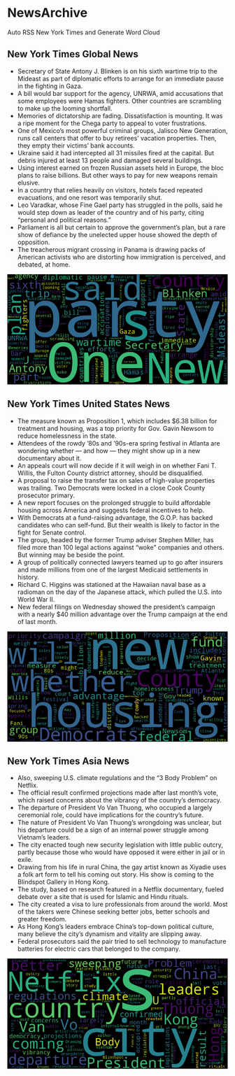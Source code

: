 # NewsArchive
Auto RSS New York Times and Generate Word Cloud

## New York Times Global News
* Secretary of State Antony J. Blinken is on his sixth wartime trip to the Mideast as part of diplomatic efforts to arrange for an immediate pause in the fighting in Gaza.
* A bill would bar support for the agency, UNRWA, amid accusations that some employees were Hamas fighters. Other countries are scrambling to make up the looming shortfall.
* Memories of dictatorship are fading. Dissatisfaction is mounting. It was a ripe moment for the Chega party to appeal to voter frustrations.
* One of Mexico’s most powerful criminal groups, Jalisco New Generation, runs call centers that offer to buy retirees’ vacation properties. Then, they empty their victims’ bank accounts.
* Ukraine said it had intercepted all 31 missiles fired at the capital. But debris injured at least 13 people and damaged several buildings.
* Using interest earned on frozen Russian assets held in Europe, the bloc plans to raise billions. But other ways to pay for new weapons remain elusive.
* In a country that relies heavily on visitors, hotels faced repeated evacuations, and one resort was temporarily shut.
* Leo Varadkar, whose Fine Gael party has struggled in the polls, said he would step down as leader of the country and of his party, citing “personal and political reasons.”
* Parliament is all but certain to approve the government’s plan, but a rare show of defiance by the unelected upper house showed the depth of opposition.
* The treacherous migrant crossing in Panama is drawing packs of American activists who are distorting how immigration is perceived, and debated, at home.

![Global](./global.png)
## New York Times United States News
* The measure known as Proposition 1, which includes $6.38 billion for treatment and housing, was a top priority for Gov. Gavin Newsom to reduce homelessness in the state.
* Attendees of the rowdy ’80s and ’90s-era spring festival in Atlanta are wondering whether — and how — they might show up in a new documentary about it.
* An appeals court will now decide if it will weigh in on whether Fani T. Willis, the Fulton County district attorney, should be disqualified.
* A proposal to raise the transfer tax on sales of high-value properties was trailing. Two Democrats were locked in a close Cook County prosecutor primary.
* A new report focuses on the prolonged struggle to build affordable housing across America and suggests federal incentives to help.
* With Democrats at a fund-raising advantage, the G.O.P. has backed candidates who can self-fund. But their wealth is likely to factor in the fight for Senate control.
* The group, headed by the former Trump adviser Stephen Miller, has filed more than 100 legal actions against “woke” companies and others. But winning may be beside the point.
* A group of politically connected lawyers teamed up to go after insurers and made millions from one of the largest Medicaid settlements in history.
* Richard C. Higgins was stationed at the Hawaiian naval base as a radioman on the day of the Japanese attack, which pulled the U.S. into World War II.
* New federal filings on Wednesday showed the president’s campaign with a nearly $40 million advantage over the Trump campaign at the end of last month.

![US](./usnews.png)
## New York Times Asia News
* Also, sweeping U.S. climate regulations and the “3 Body Problem” on Netflix.
* The official result confirmed projections made after last month’s vote, which raised concerns about the vibrancy of the country’s democracy.
* The departure of President Vo Van Thuong, who occupied a largely ceremonial role, could have implications for the country’s future.
* The nature of President Vo Van Thuong’s wrongdoing was unclear, but his departure could be a sign of an internal power struggle among Vietnam’s leaders.
* The city enacted tough new security legislation with little public outcry, partly because those who would have opposed it were either in jail or in exile.
* Drawing from his life in rural China, the gay artist known as Xiyadie uses a folk art form to tell his coming out story. His show is coming to the Blindspot Gallery in Hong Kong.
* The study, based on research featured in a Netflix documentary, fueled debate over a site that is used for Islamic and Hindu rituals.
* The city created a visa to lure professionals from around the world. Most of the takers were Chinese seeking better jobs, better schools and greater freedom.
* As Hong Kong’s leaders embrace China’s top-down political culture, many believe the city’s dynamism and vitality are slipping away.
* Federal prosecutors said the pair tried to sell technology to manufacture batteries for electric cars that belonged to the company.

![Asian](./asian.png)
